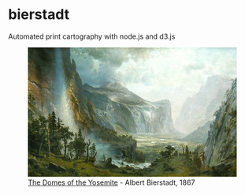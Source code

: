 # bierstadt
Automated print cartography with node.js and d3.js

<figure>
 <img src="img/domes.jpg" alt="The Domes of the Yosemite" id="domes" title="The Domes of the Yosemite"/>
 <figcaption><a href="http://www.stjathenaeum.org/albert-bierstadt-the-domes-of-the-yosemite">The Domes of the Yosemite</a> - Albert Bierstadt, 1867</figcaption>
</figure>

